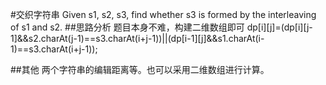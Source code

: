 #交织字符串
Given s1, s2, s3, find whether s3 is formed by the interleaving of s1 and s2.
##思路分析
题目本身不难，构建二维数组即可
 dp[i][j]=(dp[i][j-1]&&s2.charAt(j-1)==s3.charAt(i+j-1))||(dp[i-1][j]&&s1.charAt(i-1)==s3.charAt(i+j-1));
 
##其他
两个字符串的编辑距离等。也可以采用二维数组进行计算。



